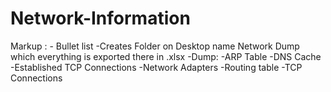 # Network-Information
 Markup : - Bullet list
-Creates Folder on Desktop name Network Dump which everything is exported there in .xlsx
-Dump:
-ARP Table
-DNS Cache
-Established TCP Connections
-Network Adapters
-Routing table
-TCP Connections 
